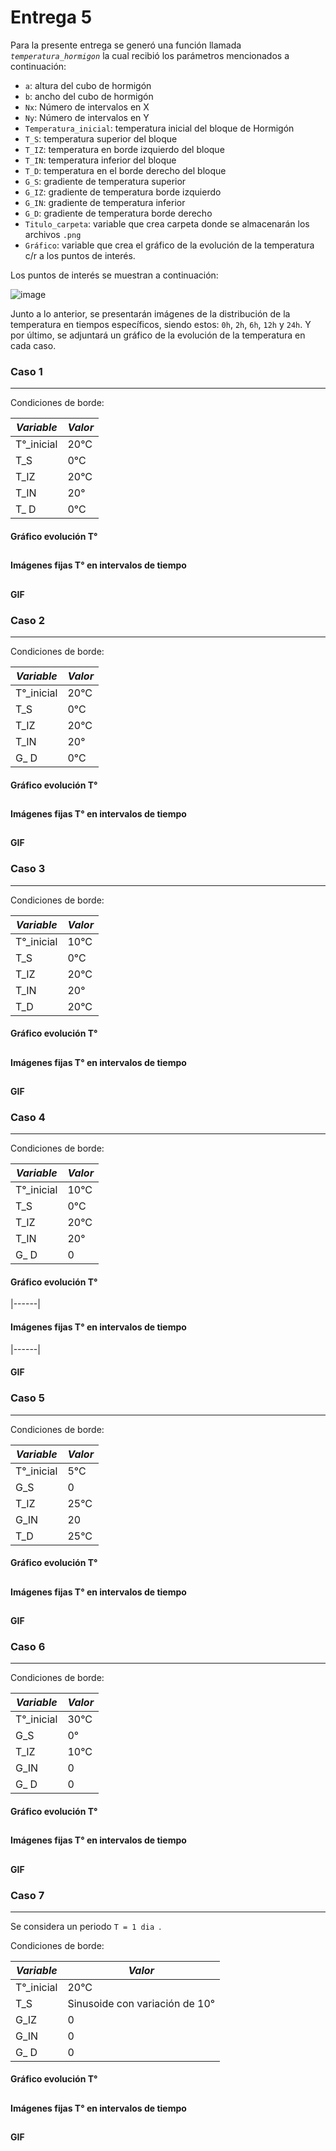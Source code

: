 # Entrega 5

Para la presente entrega se generó una función llamada *`temperatura_hormigon`* la cual recibió los parámetros mencionados a continuación:

* `a`: altura del cubo de hormigón
* `b`: ancho del cubo de hormigón
* `Nx`: Número de intervalos en X
* `Ny`: Número de intervalos en Y
* `Temperatura_inicial`: temperatura inicial del bloque de Hormigón
* `T_S`: temperatura superior del bloque
* `T_IZ`: temperatura en borde izquierdo del bloque
* `T_IN`: temperatura inferior del bloque
* `T_D`: temperatura en el borde derecho del bloque
* `G_S`: gradiente de temperatura superior
* `G_IZ`: gradiente de temperatura borde izquierdo
* `G_IN`: gradiente de temperatura inferior
* `G_D`: gradiente de temperatura borde derecho
* `Titulo_carpeta`: variable que crea carpeta donde se almacenarán los archivos `.png`
* `Gráfico`: variable que crea el gráfico de la evolución de la temperatura c/r a los puntos de interés.

Los puntos de interés se muestran a continuación:

![image](https://user-images.githubusercontent.com/43649125/97931939-866e6080-1d4d-11eb-8b08-8bf8212bd9b1.png)

Junto a lo anterior, se presentarán imágenes de la distribución de la temperatura en tiempos específicos, siendo estos: `0h`, `2h`, `6h`, `12h` y `24h`. Y por último, se adjuntará un gráfico de la evolución de la temperatura en cada caso.

### Caso 1
___

Condiciones de borde:

| _**Variable**_ | _**Valor**_ |
|--------------|-----------|
| T°_inicial | 20°C |
|  T_S | 0°C |
| T_IZ | 20°C |
| T_IN | 20° |
| T_ D | 0°C |

#### Gráfico evolución T°

##

#### Imágenes fijas T° en intervalos de tiempo

##

#### GIF


### Caso 2
___

Condiciones de borde:

| _**Variable**_ | _**Valor**_ |
|--------------|-----------|
| T°_inicial | 20°C |
|  T_S | 0°C |
| T_IZ | 20°C |
| T_IN | 20° |
| G_ D | 0°C |

#### Gráfico evolución T°

##

#### Imágenes fijas T° en intervalos de tiempo

##

#### GIF

### Caso 3
___

Condiciones de borde:

| _**Variable**_ | _**Valor**_ |
|--------------|-----------|
| T°_inicial | 10°C |
|  T_S | 0°C |
| T_IZ | 20°C |
| T_IN | 20° |
| T_D | 20°C |

#### Gráfico evolución T°

##

#### Imágenes fijas T° en intervalos de tiempo

##

#### GIF

### Caso 4
___

Condiciones de borde:

| _**Variable**_ | _**Valor**_ |
|--------------|-----------|
| T°_inicial | 10°C |
|  T_S | 0°C |
| T_IZ | 20°C |
| T_IN | 20° |
| G_ D | 0 |

#### Gráfico evolución T°
|------|

#### Imágenes fijas T° en intervalos de tiempo
|------|

#### GIF

### Caso 5
___

Condiciones de borde:

| _**Variable**_ | _**Valor**_ |
|--------------|-----------|
| T°_inicial | 5°C |
|  G_S | 0 |
| T_IZ | 25°C |
| G_IN | 20 |
| T_D | 25°C |

#### Gráfico evolución T°

##

#### Imágenes fijas T° en intervalos de tiempo

##

#### GIF

### Caso 6
___

Condiciones de borde:

| _**Variable**_ | _**Valor**_ |
|--------------|-----------|
| T°_inicial | 30°C |
|  G_S | 0° |
| T_IZ | 10°C |
| G_IN | 0 |
| G_ D | 0 |

#### Gráfico evolución T°

##

#### Imágenes fijas T° en intervalos de tiempo

##

#### GIF

### Caso 7
___

Se considera un periodo `T = 1 dia `.

Condiciones de borde:

| _**Variable**_ | _**Valor**_ |
|--------------|-----------|
| T°_inicial | 20°C |
|  T_S | Sinusoide con variación de 10° |
| G_IZ | 0 |
| G_IN | 0 |
| G_ D | 0 |

#### Gráfico evolución T°

##

#### Imágenes fijas T° en intervalos de tiempo

##

#### GIF
